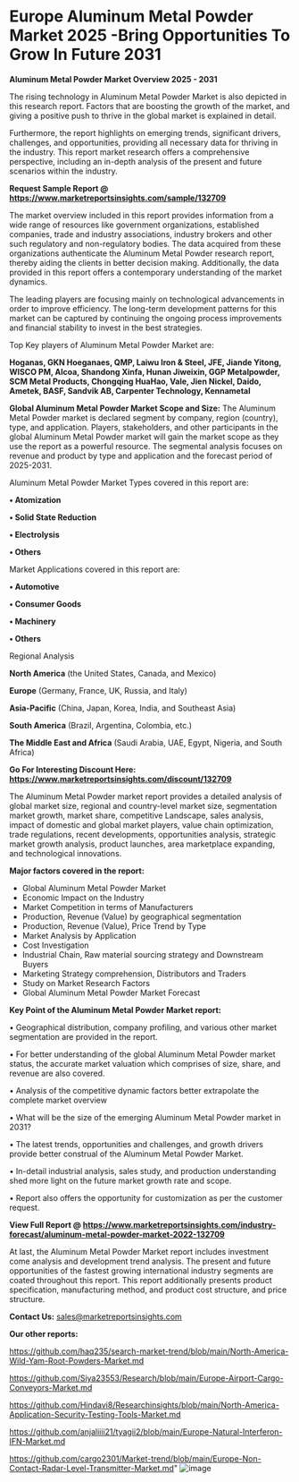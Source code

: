 # Europe Aluminum Metal Powder Market 2025 -Bring Opportunities To Grow In Future 2031

<Strong> Aluminum Metal Powder Market Overview 2025 - 2031</strong>

The rising technology in Aluminum Metal Powder Market is also depicted in this research report. Factors that are boosting the growth of the market, and giving a positive push to thrive in the global market is explained in detail.

Furthermore, the report highlights on emerging trends, significant drivers, challenges, and opportunities, providing all necessary data for thriving in the industry. This report market research offers a comprehensive perspective, including an in-depth analysis of the present and future scenarios within the industry.

<strong>Request Sample Report @ <a href=https://www.marketreportsinsights.com/sample/132709>https://www.marketreportsinsights.com/sample/132709</a></strong>

The market overview included in this report provides information from a wide range of resources like government organizations, established companies, trade and industry associations, industry brokers and other such regulatory and non-regulatory bodies. The data acquired from these organizations authenticate the Aluminum Metal Powder research report, thereby aiding the clients in better decision making. Additionally, the data provided in this report offers a contemporary understanding of the market dynamics.

The leading players are focusing mainly on technological advancements in order to improve efficiency. The long-term development patterns for this market can be captured by continuing the ongoing process improvements and financial stability to invest in the best strategies.

Top Key players of Aluminum Metal Powder Market are:

<strong>Hoganas, GKN Hoeganaes, QMP, Laiwu Iron & Steel, JFE, Jiande Yitong, WISCO PM, Alcoa, Shandong Xinfa, Hunan Jiweixin, GGP Metalpowder, SCM Metal Products, Chongqing HuaHao, Vale, Jien Nickel, Daido, Ametek, BASF, Sandvik AB, Carpenter Technology, Kennametal</strong>

<strong><b>Global Aluminum Metal Powder Market Scope and Size:</b></strong>
The Aluminum Metal Powder market is declared segment by company, region (country), type, and application. Players, stakeholders, and other participants in the global Aluminum Metal Powder market will gain the market scope as they use the report as a powerful resource. The segmental analysis focuses on revenue and product by type and application and the forecast period of 2025-2031.

Aluminum Metal Powder Market Types covered in this report are:

<strong>• Atomization

• Solid State Reduction

• Electrolysis

• Others</strong>

Market Applications covered in this report are:

<strong>• Automotive

• Consumer Goods

• Machinery

• Others</strong> 

Regional Analysis

<strong>North America</strong> (the United States, Canada, and Mexico)

<strong>Europe</strong> (Germany, France, UK, Russia, and Italy)

<strong>Asia-Pacific</strong> (China, Japan, Korea, India, and Southeast Asia)

<strong>South America</strong> (Brazil, Argentina, Colombia, etc.)

<strong>The Middle East and Africa</strong> (Saudi Arabia, UAE, Egypt, Nigeria, and South Africa)

<strong>Go For Interesting Discount Here: <a href=https://www.marketreportsinsights.com/discount/132709>https://www.marketreportsinsights.com/discount/132709</a></strong>

The Aluminum Metal Powder market report provides a detailed analysis of global market size, regional and country-level market size, segmentation market growth, market share, competitive Landscape, sales analysis, impact of domestic and global market players, value chain optimization, trade regulations, recent developments, opportunities analysis, strategic market growth analysis, product launches, area marketplace expanding, and technological innovations.

<strong><b>Major factors covered in the report:</b></strong>
<ul>
  <li>Global Aluminum Metal Powder Market </li>
  <li>Economic Impact on the Industry</li>
  <li>Market Competition in terms of Manufacturers</li>
  <li>Production, Revenue (Value) by geographical segmentation</li>
  <li>Production, Revenue (Value), Price Trend by Type</li>
  <li>Market Analysis by Application</li>
  <li>Cost Investigation</li>
  <li>Industrial Chain, Raw material sourcing strategy and Downstream Buyers</li>
  <li>Marketing Strategy comprehension, Distributors and Traders</li>
  <li>Study on Market Research Factors</li>
  <li>Global Aluminum Metal Powder Market Forecast</li>
</ul>

<strong><b>Key Point of the Aluminum Metal Powder Market report:</b></strong>

• Geographical distribution, company profiling, and various other market segmentation are provided in the report.

• For better understanding of the global Aluminum Metal Powder market status, the accurate market valuation which comprises of size, share, and revenue are also covered.

• Analysis of the competitive dynamic factors better extrapolate the complete market overview

• What will be the size of the emerging Aluminum Metal Powder market in 2031?

• The latest trends, opportunities and challenges, and growth drivers provide better construal of the Aluminum Metal Powder Market.

• In-detail industrial analysis, sales study, and production understanding shed more light on the future market growth rate and scope.

• Report also offers the opportunity for customization as per the customer request.

<strong><b>View Full Report @ <a href=https://www.marketreportsinsights.com/industry-forecast/aluminum-metal-powder-market-2022-132709>https://www.marketreportsinsights.com/industry-forecast/aluminum-metal-powder-market-2022-132709</a></b></strong>


At last, the Aluminum Metal Powder Market report includes investment come analysis and development trend analysis. The present and future opportunities of the fastest growing international industry segments are coated throughout this report. This report additionally presents product specification, manufacturing method, and product cost structure, and price structure.

<strong>Contact Us:</strong>
sales@marketreportsinsights.com

<strong>Our other reports:</strong>

<a href=https://github.com/haq235/search-market-trend/blob/main/North-America-Wild-Yam-Root-Powders-Market.md>https://github.com/haq235/search-market-trend/blob/main/North-America-Wild-Yam-Root-Powders-Market.md</a>

<a href=https://github.com/Siya23553/Research/blob/main/Europe-Airport-Cargo-Conveyors-Market.md>https://github.com/Siya23553/Research/blob/main/Europe-Airport-Cargo-Conveyors-Market.md</a>

<a href=https://github.com/Hindavi8/Researchinsights/blob/main/North-America-Application-Security-Testing-Tools-Market.md>https://github.com/Hindavi8/Researchinsights/blob/main/North-America-Application-Security-Testing-Tools-Market.md</a>

<a href=https://github.com/anjaliiii21/tyagii2/blob/main/Europe-Natural-Interferon-IFN-Market.md>https://github.com/anjaliiii21/tyagii2/blob/main/Europe-Natural-Interferon-IFN-Market.md</a>

<a href=https://github.com/cargo2301/Market-trend/blob/main/Europe-Non-Contact-Radar-Level-Transmitter-Market.md>https://github.com/cargo2301/Market-trend/blob/main/Europe-Non-Contact-Radar-Level-Transmitter-Market.md</a>"
![image](https://github.com/user-attachments/assets/a9451a45-19a7-4c74-b222-a8574e9ee70b)
